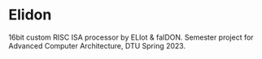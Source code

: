 # Elidon
16bit custom RISC ISA processor by ELIot & faIDON.
Semester project for Advanced Computer Architecture, DTU Spring 2023.
